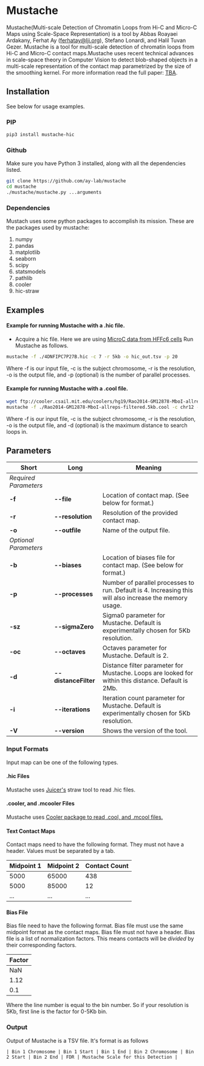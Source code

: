 # Mustache

Mustache(Multi-scale Detection of Chromatin Loops from Hi-C and Micro-C Maps using Scale-Space Representation) is a tool by Abbas Roayaei Ardakany, Ferhat Ay (ferhatay@lji.org), Stefano Lonardi, and Halil Tuvan Gezer.
Mustache is a tool for multi-scale detection of chromatin loops from Hi-C and Micro-C contact maps.Mustache uses recent technical advances in scale-space theory in Computer Vision to detect blob-shaped objects in a multi-scale representation of the contact map parametrized by the size of the smoothing kernel. For more information read the full
paper: <a href="">TBA</a>.

## Installation
See below for usage examples.

### PIP

```bash
pip3 install mustache-hic
```

### Github

Make sure you have Python 3 installed, along with all the dependencies listed.

```bash
git clone https://github.com/ay-lab/mustache
cd mustache
./mustache/mustache.py ...arguments
```

### Dependencies

Mustach uses some python packages to accomplish its mission. These are the packages used by mustache:

1. numpy
2. pandas
3. matplotlib
4. seaborn
5. scipy
6. statsmodels
7. pathlib
8. cooler
9. hic-straw

## Examples

#### Example for running Mustache with a .hic file.

- Acquire a hic file. Here we are using <a href="https://data.4dnucleome.org/files-processed/4DNFIPC7P27B/">MicroC data from HFFc6 cells</a>
  Run Mustache as follows.

```bash
mustache -f ./4DNFIPC7P27B.hic -c 7 -r 5kb -o hic_out.tsv -p 20
```

Where -f is our input file, -c is the subject chromosome, -r is the resolution, -o is the output file, and -p (optional) is the number of parallel processes.

#### Example for running Mustache with a .cool file.

```bash
wget ftp://cooler.csail.mit.edu/coolers/hg19/Rao2014-GM12878-MboI-allreps-filtered.5kb.cool
mustache -f ./Rao2014-GM12878-MboI-allreps-filtered.5kb.cool -c chr12 -r 5kb -o cooler_out.tsv -d 1Mb
```

Where -f is our input file, -c is the subject chromosome, -r is the resolution, -o is the output file, and -d (optional) is the maximum distance to search loops in.

## Parameters

| Short                 | Long                 | Meaning                                                                                                 |
| --------------------- | -------------------- | ------------------------------------------------------------------------------------------------------- |
| _Required Parameters_ |                      |                                                                                                         |
| **-f**                | **--file**           | Location of contact map. (See below for format.)                                                        |
| **-r**                | **--resolution**     | Resolution of the provided contact map.                                                                 |
| **-o**                | **--outfile**        | Name of the output file.                                                                                |
| _Optional Parameters_ |                      |                                                                                                         |
| **-b**                | **--biases**         | Location of biases file for contact map. (See below for format.)                                        |
| **-p**                | **--processes**      | Number of parallel processes to run. Default is 4. Increasing this will also increase the memory usage. |
| **-sz**               | **--sigmaZero**      | Sigma0 parameter for Mustache. Default is experimentally chosen for 5Kb resolution.                     |
| **-oc**               | **--octaves**        | Octaves parameter for Mustache. Default is 2.                                                           |
| **-d**                | **--distanceFilter** | Distance filter parameter for Mustache. Loops are looked for within this distance. Default is 2Mb.      |
| **-i**                | **--iterations**     | Iteration count parameter for Mustache. Default is experimentally chosen for 5Kb resolution.            |
| **-V**                | **--version**        | Shows the version of the tool.                                                                          |

### Input Formats

Input map can be one of the following types.

#### .hic Files

Mustache uses <a href="https://github.com/aidenlab/straw">Juicer's</a> straw tool to read .hic files.

#### .cooler, and .mcooler Files

Mustache uses <a href="https://github.com/mirnylab/cooler">Cooler package to read .cool, and .mcool files.</a>

#### Text Contact Maps

Contact maps need to have the following format. They must not have a header.
Values must be separated by a tab.

| Midpoint 1 | Midpoint 2 | Contact Count |
| ---------- | ---------- | ------------- |
| 5000       | 65000      | 438           |
| 5000       | 85000      | 12            |
| ...        | ...        | ...           |

#### Bias File

Bias file need to have the following format.
Bias file must use the same midpoint format as the contact maps.
Bias file must not have a header. Bias file is a list of normalization factors. This means contacts will be _divided_ by their corresponding factors.

| Factor |
| ------ |
| NaN    |
| 1.12   |
| 0.1    |

Where the line number is equal to the bin number. So if your resolution is 5Kb, first line is the factor for 0-5Kb bin.

### Output

Output of Mustache is a TSV file. It's format is as follows

`| Bin 1 Chromosome | Bin 1 Start | Bin 1 End | Bin 2 Chromosome | Bin 2 Start | Bin 2 End | FDR | Mustache Scale for this Detection |`
